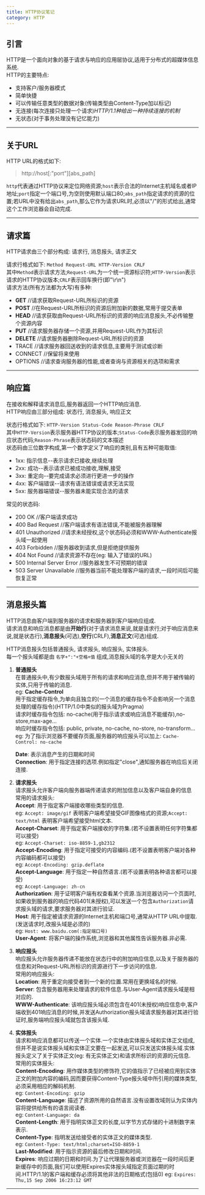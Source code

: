 ```yaml
---
title: HTTP协议笔记
category: HTTP
---  
```

## 引言
HTTP是一个面向对象的基于请求与响应的应用层协议,适用于分布式的超媒体信息系统.  
HTTP的主要特点:  
* 支持客户/服务器模式  
* 简单快捷  
* 可以传输任意类型的数据对象(传输类型由Content-Type加以标记)  
* 无连接(每次连接只处理一个请求)*HTTP/1.1种给出一种持续连接的机制*
* 无状态(对于事务处理没有记忆能力)  
  
---
## 关于URL  
HTTP URL的格式如下:  
> http://host\[:"port"\]\[abs_path\]  

`http`代表通过HTTP协议来定位网络资源;`host`表示合法的Internet主机域名或者IP地址;`port`指定一个端口号,为空则使用默认端口80;`abs_path`指定请求的资源的位置;若URL中没有给出`abs_path`,那么它作为请求URL时,必须以"/"的形式给出,通常这个工作浏览器会自动完成.  

---  
## 请求篇
HTTP请求由三个部分构成: 请求行, 消息报头, 请求正文  
  
请求行格式如下: `Method Request-URL HTTP-Version CRLF`  
其中`Method`表示请求方法;`Request-URL`为一个统一资源标识符;`HTTP-Version`表示请求的HTTP协议版本;`CRLF`表示回车换行(即"\r\n")  
请求方法(所有方法都为大写)有多种:  
* **GET**   //请求获取Request-URL所标识的资源
* **POST**  //在Request-URL所标识的资源后附加新的数据,常用于提交表单
* **HEAD**  //请求获取由Request-URL所标识的资源的响应消息报头,不必传输整个资源内容
* **PUT**   //请求服务器存储一个资源,并用Request-URL作为其标识
* **DELETE**    //请求服务器删除Request-URL所标识的资源
* TRACE     //请求服务器回送收到的请求信息,主要用于测试或诊断
* CONNECT   //保留将来使用
* OPTIONS   //请求查询服务器的性能,或者查询与资源相关的选项和需求  

---  
## 响应篇
在接收和解释请求消息后,服务器返回一个HTTP响应消息.  
HTTP响应由三部分组成: 状态行, 消息报头, 响应正文  
  
状态行格式如下: `HTTP-Version Status-Code Reason-Phrase CRLF`  
其中`HTTP-Version`表示服务器HTTP协议的版本;`Status-Code`表示服务器发回的响应状态代码;`Reason-Phrase`表示状态码的文本描述  
状态码由三位数字构成,第一个数字定义了响应的类别,且有五种可能取值:  
* 1xx:  指示信息--表示请求已接收,继续处理  
* 2xx:  成功--表示请求已被成功接收,理解,接受  
* 3xx:  重定向--要完成请求必须进行更进一步的操作  
* 4xx:  客户端错误--请求有语法错误或请求无法实现  
* 5xx:  服务器端错误--服务器未能实现合法的请求  
  
常见的状态码:  
* 200 OK                    //客户端请求成功  
* 400 Bad Request           //客户端请求有语法错误,不能被服务器理解  
* 401 Unauthorized          //请求未经授权,这个状态码必须和WWW-Authenticate报头域一起使用  
* 403 Forbidden             //服务器收到请求,但是拒绝提供服务  
* 404 Not Found             //请求资源不存在(eg: 输入了错误的URL)  
* 500 Internal Server Error //服务器发生不可预期的错误  
* 503 Server Unavailable    //服务器当前不能处理客户端的请求,一段时间后可能恢复正常  
  
---
## 消息报头篇
HTTP消息由客户端到服务器的请求和服务器到客户端响应组成.  
请求消息和响应消息都是由**开始行**(对于请求消息来说,就是请求行;对于响应消息来说,就是状态行),**消息报头**(可选),**空行**(CRLF),**消息正文**(可选)组成.  
  
HTTP消息报头包括普通报头, 请求报头, 响应报头, 实体报头.  
每一个报头域都是由 `名字+":"+空格+值` 组成,消息报头域的名字是大小无关的  
  
1.  **普通报头**  
    在普通报头中,有少数报头域用于所有的请求和响应消息,但并不用于被传输的实体,只用于传输的消息.  
    eg: **Cache-Control**  
    用于指定缓存指令,为单向且独立的(一个消息的缓存指令不会影响另一个消息处理的缓存指令)(HTTP/1.0中类似的报头域为Pragma)  
    请求时缓存指令包括: no-cache(用于指示请求或响应消息不能缓存),no-store,max-age...  
    响应时缓存指令包括: public, private, no-cache, no-store, no-transform...  
    eg: 为了指示浏览器不要缓存页面,服务器的响应报头可以加上: `Cache-Control: no-cache`  
      
    **Date**: 表示消息产生的日期和时间  
    **Connection**: 用于指定连接的选项.例如指定"close",通知服务器在响应后关闭连接.  

2.  **请求报头**  
    请求报头允许客户端向服务器端传递请求的附加信息以及客户端自身的信息  
    常用的请求报头:  
    **Accept**: 用于指定客户端接收哪些类型的信息.  
    eg: `Accept: image/gif` 表明客户端希望接受GIF图像格式的资源;`Accept: text/html` 表明客户端希望接受html文本.  
    **Accept-Charset**: 用于指定客户端接收的字符集.(若不设置表明任何字符集都可以接受)  
    eg: `Accept-Charset: iso-8859-1,gb2312`  
    **Accept-Encoding**: 用于指定可接受的内容编码.(若不设置表明客户端对各种内容编码都可以接受)  
    eg: `Accept-Encoding: gzip.deflate`  
    **Accept-Language**: 用于指定一种自然语言.(若不设置表明各种语言都可以接受)  
    eg: `Accept-Language: zh-cn`  
    **Authorization**: 用于证明客户端有权查看某个资源.当浏览器访问一个页面时,如果收到服务器的响应代码401(未授权),可以发送一个包含`Authorization`请求报头域的请求,要求服务器对其进行验证.  
    **Host**: 用于指定被请求资源的Internet主机和端口号,通常从HTTP URL中提取.(发送请求时,改报头域是必须的)  
    eg: `Host: www.baidu.com(:指定端口号)`  
    **User-Agent**: 将客户端的操作系统,浏览器和其他属性告诉服务器.非必需.  

3.  **响应报头**  
    响应报头允许服务器传递不能放在状态行中的附加响应信息,以及关于服务器的信息和对Request-URL所标识的资源进行下一步访问的信息.  
    常用的响应报头:  
    **Location**: 用于重定向接受者到一个新的位置.常用在更换域名的时候.  
    **Server**: 包含服务器用来处理请求的软件信息.与User-Agent请求报头域是相对应的.  
    **WWW-Authenticate**: 该响应报头域必须包含在401(未授权)响应信息中,客户端收到401响应消息的时候,并发送Authorization报头域请求服务器对其进行验证时,服务端响应报头域就包含该报头域.  

4.  **实体报头**  
    请求和响应消息都可以传送一个实体.一个实体由实体报头域和实体正文组成,但并不是说实体报头域和实体正文要在一起发送,可以只发送实体报头域.实体报头定义了关于实体正文(eg: 有无实体正文)和请求所标识的资源的元信息.  
    常用的实体报头:  
    **Content-Encoding**: 用作媒体类型的修饰符,它的值指示了已经被应用到实体正文的附加内容的编码,因而要获得Content-Type报头域中所引用的媒体类型,必须采用相应的解码机制.  
    eg: `Content-Encoding: gzip`  
    **Content-Language**: 描述了资源所用的自然语言.没有设置改域则认为实体内容将提供给所有的语言阅读者.  
    eg: `Content-Language: da`  
    **Content-Length**: 用于指明实体正文的长度,以字节方式存储的十进制数字来表示.  
    **Content-Type**: 指明发送给接受者的实体正文的媒体类型.  
    eg: `Content-Type: text/html;charset=ISO-8859-1`  
    **Last-Modified**: 用于指示资源的最后修改日期和时间.  
    **Expires**: 响应过期的日期和时间.为了让代理服务器或浏览器在一段时间后更新缓存中的页面,我们可以使用Expires实体报头域指定页面过期的时间.HTTP/1.1的客户端和缓存必须将其他非法的日期格式(包括0)
    eg: `Expires: Thu,15 Sep 2006 16:23:12 GMT`  

---